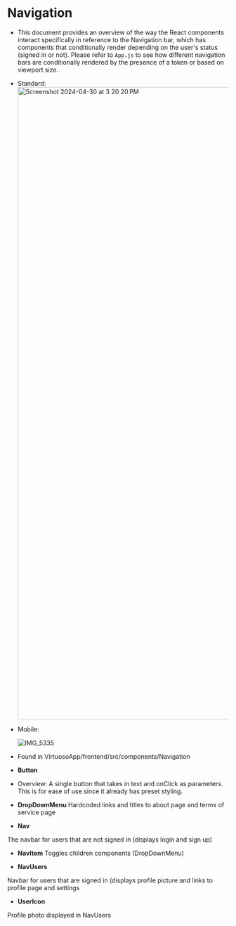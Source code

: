 # Navigation

* This document provides an overview of the way the React components interact specifically in reference to the Navigation bar, which has components
that conditionally render depending on the user's status (signed in or not). Please refer to `App.js` to see how different navigation bars are conditionally rendered by the presence of a token or based on viewport size.

* Standard:
  <img width="1440" alt="Screenshot 2024-04-30 at 3 20 20 PM" src="https://github.com/amoahy15/GenTech/assets/75340434/2f2e8e99-d5f5-46c7-9015-137024b140c3">

* Mobile: <br>
  
  ![IMG_5335](https://github.com/amoahy15/GenTech/assets/75340434/473bf507-b8af-4216-b361-d8319ce7de3a)



* Found in VirtuosoApp/frontend/src/components/Navigation

- **Button** 
 * Overview: A single button that takes in text and onClick as parameters. This is for ease of use since it already has preset styling.

- **DropDownMenu**
Hardcoded links and titles to about page and terms of service page

- **Nav**

The navbar for users that are not signed in (displays login and sign up) 

- **NavItem**
Toggles children components (DropDownMenu) 

- **NavUsers**

Navbar for users that are signed in (displays profile picture and links to profile page and settings

- **UserIcon** 

Profile photo displayed in NavUsers
